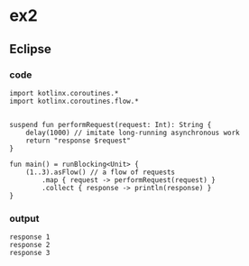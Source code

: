 # ex2
## Eclipse
### code
    import kotlinx.coroutines.*
    import kotlinx.coroutines.flow.*
    
              
    suspend fun performRequest(request: Int): String {
        delay(1000) // imitate long-running asynchronous work
        return "response $request"
    }
    
    fun main() = runBlocking<Unit> {
        (1..3).asFlow() // a flow of requests
            .map { request -> performRequest(request) }
            .collect { response -> println(response) }
    }
### output
    response 1
    response 2
    response 3
